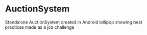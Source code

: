 # AuctionSystem
Standalone AuctionSystem created in Android lollipop showing best practices made as a job challenge 
